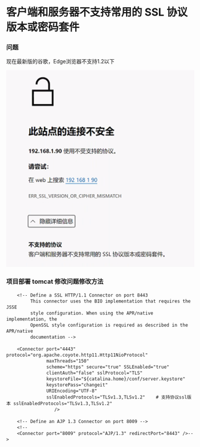 # 客户端和服务器不支持常用的 SSL 协议版本或密码套件

### 问题

现在最新版的谷歌，Edge浏览器不支持1.2以下

![image](assets/%E5%AE%A2%E6%88%B7%E7%AB%AF%E5%92%8C%E6%9C%8D%E5%8A%A1%E5%99%A8%E4%B8%8D%E6%94%AF%E6%8C%81%E5%B8%B8%E7%94%A8%E7%9A%84%20SSL%20%E5%8D%8F%E8%AE%AE%E7%89%88%E6%9C%AC%E6%88%96%E5%AF%86%E7%A0%81%E5%A5%97%E4%BB%B6/Snipaste_2023-05-20_01-54-27.png)

### 项目部署 tomcat 修改问题修改方法

```
    <!-- Define a SSL HTTP/1.1 Connector on port 8443
         This connector uses the BIO implementation that requires the JSSE
         style configuration. When using the APR/native implementation, the
         OpenSSL style configuration is required as described in the APR/native
         documentation -->
    
	<Connector port="4443" protocol="org.apache.coyote.http11.Http11NioProtocol"
               maxThreads="150"
               scheme="https" secure="true" SSLEnabled="true"
               clientAuth="false" sslProtocol="TLS"
               keystoreFile="${catalina.home}/conf/server.keystore"
               keystorePass="changeit" 
			   URIEncoding="UTF-8"
			   sslEnabledProtocols="TLSv1.3,TLSv1.2"	# 支持协议ssl版本 sslEnabledProtocols="TLSv1.3,TLSv1.2"
			      />

    <!-- Define an AJP 1.3 Connector on port 8009 -->
	<!--
    <Connector port="8009" protocol="AJP/1.3" redirectPort="8443" />-->
```
